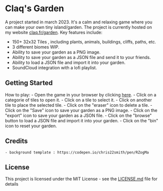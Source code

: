 # Claq's Garden
A project started in march 2023. It's a calm and relaxing game where you can make your own tiny island/garden. The project is currently hosted on my website [claq.fr/garden](https://claq.fr/garden). Key features include:
  - 150+ 32x32 Tiles , including plants, animals, buildings, cliffs, paths, etc.
  - 3 different biomes WIP.
  - Ability to save your garden as a PNG image.
  - Ability to save your garden as a JSON file and send it to your friends.
  - Ability to load a JSON file and import it into your garden.
  - SoundCloud integration with a lofi playlist.


## Getting Started
How to play:
    - Open the game in your browser by clicking [here](https://claq.fr/garden).
    - Click on a categorie of tiles to open it.
    - Click on a tile to select it.
    - Click on another tile to place the selected tile.
    - Click on the "eraser" icon to delete a tile.
    - Click on the "Save" icon to save your garden as a PNG image.
    - Click on the "export" icon to save your garden as a JSON file.
    - Click on the "browse" button to load a JSON file and import it into your garden.
    - Click on the "bin" icon to reset your garden.

## Credits
    - background template : https://codepen.io/chris22smith/pen/RZogMa

## License
This project is licensed under the MIT License - see the [LICENSE.md](LICENSE.md) file for details
